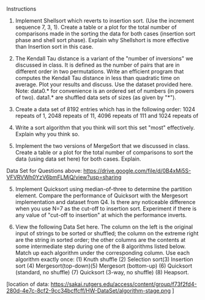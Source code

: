Instructions
1. Implement Shellsort which reverts to insertion sort. (Use the increment
sequence 7, 3, 1). Create a table or a plot for the total
number of comparisons made in the sorting the data for both cases (insertion
sort phase and shell sort phase). Explain why Shellshort is more effective than
Insertion sort in this case.

2. The Kendall Tau distance is a variant of the "number of inversions" we
discussed in class. It is defined as the number of pairs that are in different
order in two permutations. Write an efficient program that computes the Kendall
Tau distance in less than quadratic time on average. Plot your results and
discuss. Use the dataset provided here. Note: data0.* for convenience is an
ordered set of numbers (in powers of two). data1.* are shuffled data sets of
sizes (as given by "*").

3. Create a data set of 8192 entries which has in the following order: 1024
repeats of 1, 2048 repeats of 11, 4096 repeats of 111 and 1024 repeats of
1111. Write a sort algorithm that you think will sort this set "most"
effectively. Explain why you think so.

4. Implement the two versions of MergeSort that we discussed in class. Create a
table or a plot for the total number of comparisons to sort the data (using data
set here) for both cases. Explain.

Data Set for Questions above:
  https://drive.google.com/file/d/0B4xMi5S-VFVRVWh0YzV6bmFLMjQ/view?usp=sharing

5. Implement Quicksort using median-of-three to determine the partition
element. Compare the performance of Quicksort with the Mergesort implementation
and dataset from Q4. Is there any noticeable difference when you use N=7 as the
cut-off to insertion sort. Experiment if there is any value of "cut-off to
insertion" at which the performance inverts.

6. View the following Data Set here. The column on the left is the original
input of strings to be sorted or shuffled; the column on the extreme right are
the string in sorted order; the other columns are the contents at some
intermediate step during one of the 8 algorithms listed below.  Match up each
algorithm under the corresponding column. Use each algorithm exactly once: (1)
Knuth shuffle (2) Selection sort(3) Insertion sort (4) Mergesort(top-down)(5)
Mergesort (bottom-up) (6) Quicksort (standard, no shuffle) (7) Quicksort (3-way,
no shuffle) (8) Heapsort.

[location of data: https://sakai.rutgers.edu/access/content/group/f73f2fd4-280d-4e7c-8cf2-9cc34bcffcff/HW-DataSet/algorithm-stage.png ]
